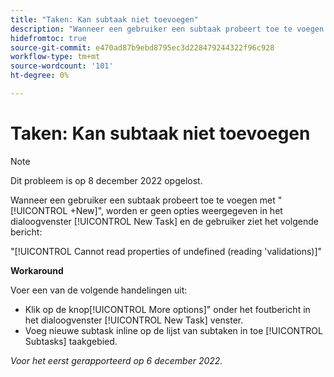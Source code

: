 ```yaml
---
title: "Taken: Kan subtaak niet toevoegen"
description: "Wanneer een gebruiker een subtaak probeert toe te voegen gebruikend +Nieuwe knoop, verschijnen geen opties in het Nieuwe venster van de Taak, en de gebruiker ziet een foutenmelding."
hidefromtoc: true
source-git-commit: e470ad87b9ebd8795ec3d228479244322f96c928
workflow-type: tm+mt
source-wordcount: '101'
ht-degree: 0%

---
```



# Taken: Kan subtaak niet toevoegen

>[!NOTE]
>
>Dit probleem is op 8 december 2022 opgelost.

Wanneer een gebruiker een subtaak probeert toe te voegen met &quot;[!UICONTROL +New]&quot;, worden er geen opties weergegeven in het dialoogvenster [!UICONTROL New Task] en de gebruiker ziet het volgende bericht:

&quot;[!UICONTROL Cannot read properties of undefined (reading 'validations)]&quot;

**Workaround**

Voer een van de volgende handelingen uit:

* Klik op de knop[!UICONTROL More options]&quot; onder het foutbericht in het dialoogvenster [!UICONTROL New Task] venster.
* Voeg nieuwe subtask inline op de lijst van subtaken in toe [!UICONTROL Subtasks] taakgebied.

_Voor het eerst gerapporteerd op 6 december 2022._

